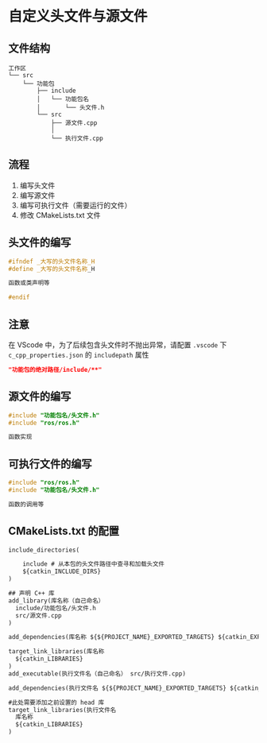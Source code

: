 # 自定义头文件与源文件

## 文件结构

```plaintext
工作区
└── src
    └── 功能包
        ├── include
        │   └── 功能包名
        │       └── 头文件.h
        └── src
            ├── 源文件.cpp
            │
            └── 执行文件.cpp

```

## 流程

1. 编写头文件
2. 编写源文件
3. 编写可执行文件（需要运行的文件）
4. 修改 CMakeLists.txt 文件

## 头文件的编写

```c++
#ifndef _大写的头文件名称_H
#define _大写的头文件名称_H

函数或类声明等

#endif
```

## 注意

在 VScode 中，为了后续包含头文件时不抛出异常，请配置 `.vscode` 下 `c_cpp_properties.json` 的 `includepath` 属性

```json
"功能包的绝对路径/include/**"
```

## 源文件的编写

```c++
#include "功能包名/头文件.h"
#include "ros/ros.h"

函数实现
```

## 可执行文件的编写

```c++
#include "ros/ros.h"
#include "功能包名/头文件.h"

函数的调用等
```

## CMakeLists.txt 的配置

```txt
include_directories(

    include # 从本包的头文件路径中查寻和加载头文件
    ${catkin_INCLUDE_DIRS}
)

## 声明 C++ 库
add_library(库名称（自己命名）
  include/功能包名/头文件.h
  src/源文件.cpp
)

add_dependencies(库名称 ${${PROJECT_NAME}_EXPORTED_TARGETS} ${catkin_EXPORTED_TARGETS})

target_link_libraries(库名称
  ${catkin_LIBRARIES}
)
add_executable(执行文件名（自己命名） src/执行文件.cpp)

add_dependencies(执行文件名 ${${PROJECT_NAME}_EXPORTED_TARGETS} ${catkin_EXPORTED_TARGETS})

#此处需要添加之前设置的 head 库
target_link_libraries(执行文件名
  库名称
  ${catkin_LIBRARIES}
)
```
